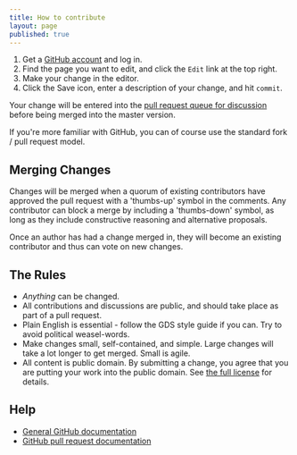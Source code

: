 ```yaml
---
title: How to contribute
layout: page
published: true
---
```


1. Get a [GitHub account](https://github.com/signup/free) and log in.
2. Find the page you want to edit, and click the `Edit` link at the top right.
3. Make your change in the editor.
4. Click the Save icon, enter a description of your change, and hit `commit`.

Your change will be entered into the [pull request queue for discussion](https://github.com/openpolitics/manifesto/pulls) 
before being merged into the master version.

If you're more familiar with GitHub, you can of course use the standard fork / pull request model.

## Merging Changes

Changes will be merged when a quorum of existing contributors have approved the pull request with a 'thumbs-up' symbol in the comments. Any contributor can block a merge by including a 'thumbs-down' symbol, as long as they include constructive reasoning and alternative proposals.

Once an author has had a change merged in, they will become an existing contributor and thus can vote on new changes.

## The Rules

* *Anything* can be changed.
* All contributions and discussions are public, and should take place as part of a pull request.
* Plain English is essential - follow the GDS style guide if you can. Try to avoid political weasel-words.
* Make changes small, self-contained, and simple. Large changes will take a lot longer to get merged. Small is agile.
* All content is public domain. By submitting a change, you agree that you are putting your work into the public domain. See [the full license](license.html) for details.

## Help

* [General GitHub documentation](http://help.github.com/)
* [GitHub pull request documentation](http://help.github.com/send-pull-requests/)